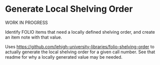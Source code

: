 # Generate Local Shelving Order

WORK IN PROGRESS

Identify FOLIO items that need a locally defined shelving order, and create an item note with that value.

Uses https://github.com/lehigh-university-libraries/folio-shelving-order to actually generate the local shelving order for a given call number.  See that readme for why a locally generated value may be needed.
